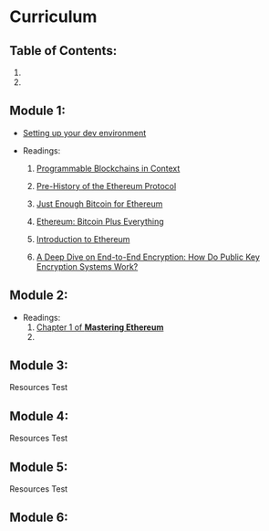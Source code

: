 # Curriculum

## Table of Contents:
1.
2.



## Module 1:
- [Setting up your dev environment](module-1.md)
- Readings:

  1. [Programmable Blockchains in Context](https://media.consensys.net/programmable-blockchains-in-context-ethereum-s-future-cd8451eb421e)

  1. [Pre-History of the Ethereum Protocol](https://vitalik.ca/2017-09-15-prehistory.html)
  2. [Just Enough Bitcoin for Ethereum](https://media.consensys.net/time-sure-does-fly-ed4518792679)

  3. [Ethereum: Bitcoin Plus Everything](https://media.consensys.net/time-sure-does-fly-ed4518792679)

  4. [Introduction to Ethereum](https://github.com/ethereum/wiki/wiki/Ethereum-introduction)

  5. [A Deep Dive on End-to-End Encryption: How Do Public Key Encryption Systems Work?](https://ssd.eff.org/en/module/deep-dive-end-end-encryption-how-do-public-key-encryption-systems-work)

## Module 2:
- Readings:
  1. [Chapter 1 of **Mastering Ethereum**](https://github.com/ethereumbook/ethereumbook/blob/develop/01what-is.asciidoc)
  2.


## Module 3:
Resources
Test

## Module 4:
Resources
Test

## Module 5:
Resources
Test

## Module 6:
